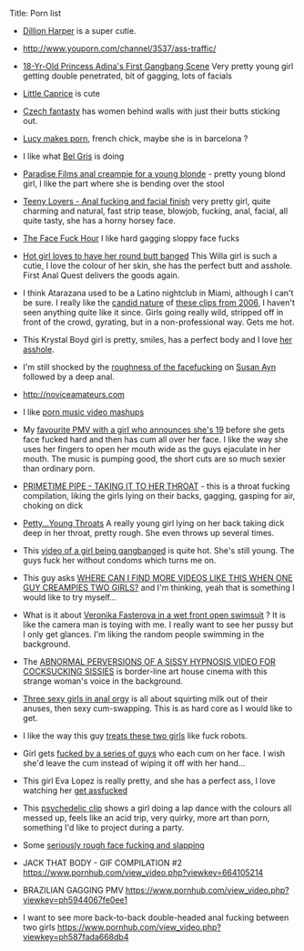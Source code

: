 Title: Porn list

* [Dillion Harper](http://www.youporn.com/pornstar/8163/dillion-harper/) is a super cutie.  
* http://www.youporn.com/channel/3537/ass-traffic/
* [18-Yr-Old Princess Adina's First Gangbang Scene](http://www.youporn.com/watch/392631/18-yr-old-princess-adina-s-first-gangbang-scene/) Very pretty young girl getting double penetrated, bit of gagging, lots of facials
* [Little Caprice](http://www.youporn.com/watch/8475928/little-caprice-casting) is cute 
* [Czech fantasty](http://www.youporn.com/channel/882545099/czech-fantasy/) has women behind walls with just their butts sticking out. 
* [Lucy makes porn](http://luciemakesporn.com/fucking-baked-ep-1-one-batter/), french chick, maybe she is in barcelona ? 
* I like what [Bel Gris](http://www.tetatita.com) is doing 
* [Paradise Films anal creampie for a young blonde](http://www.youporn.com/watch/10100721/paradise-films-anal-creampie-for-a-young-blonde/) - pretty young blond girl, I like the part where she is bending over the stool
* [Teeny Lovers - Anal fucking and facial finish](http://www.youporn.com/watch/10491503/teeny-lovers-anal-fucking-and-facial-finish/) very pretty girl, quite charming and natural, fast strip tease, blowjob, fucking, anal, facial, all quite tasty, she has a horny horsey face.
* [The Face Fuck Hour](http://www.youporn.com/channel/3634/the-face-fuck-hour/) I like hard gagging sloppy face fucks
* [Hot girl loves to have her round butt banged](http://www.youporn.com/watch/420346/hot-girl-loves-to-have-her-round-butt-banged/) This Willa girl is such a cutie, I love the colour of her skin, she has the perfect butt and asshole.  First Anal Quest delivers the goods again.
* I think Atarazana used to be a Latino nightclub in Miami, although I can't be sure.  I really like the [candid nature](http://www.youporn.com/watch/149963/atarazana-night-club-contest-2006) of [these clips from 2006](http://www.youporn.com/watch/160948/atarazana-night-club-strip-tease-2006), I haven't seen anything quite like it since.  Girls going really wild, stripped off in front of the crowd, gyrating, but in a non-professional way.  Gets me hot.
* This Krystal Boyd girl is pretty, smiles, has a perfect body and I love [her asshole](http://www.youporn.com/watch/714820/her-tiny-asshole-is-the-most-stretchable/).
* I'm still shocked by the [roughness of the facefucking](http://xhamster.com/movies/3686048/susan_hard_face_and_anal_fucking...bd32.html) on [Susan Ayn](https://twitter.com/sexysusanayn
) followed by a deep anal.

* http://noviceamateurs.com
* I like [porn music video mashups](http://www.pornhub.com/view_video.php?viewkey=616822916)
* My [favourite PMV with a girl who announces she's 19](http://www.pornhub.com/view_video.php?viewkey=ph571755112d809) before she gets face fucked hard and then has cum all over her face.  I like the way she uses her fingers to open her mouth wide as the guys ejaculate in her mouth.  The music is pumping good, the short cuts are so much sexier than ordinary porn.
* [PRIMETIME PIPE - TAKING IT TO HER THROAT](http://www.pornhub.com/view_video.php?viewkey=ph5605df644edcc) - this is a throat fucking compilation, liking the girls lying on their backs, gagging, gasping for air, choking on dick 
* [Petty...Young Throats](http://www.xvideos.com/video13886829/petty...young_throats) A really young girl lying on her back taking dick deep in her throat, pretty rough.  She even throws up several times.
* This [video of a girl being gangbanged](http://www.pornhub.com/view_video.php?viewkey=1191095149) is quite hot.  She's still young.  The guys fuck her without condoms which turns me on.  

* This guy asks 
[WHERE CAN I FIND MORE VIDEOS LIKE THIS WHEN ONE GUY CREAMPIES TWO GIRLS?](http://www.pornhub.com/view_video.php?viewkey=ph57e53ec0c8cb2) and I'm thinking, yeah that is something I would like to try myself...
* What is it about [Veronika Fasterova in a wet front open swimsuit](http://www.tubebikini.com/video/2134/veronika-fasterova-in-a-wet-front-open-swimsuit) ?  It is like the camera man is toying with me.  I really want to see her pussy but I only get glances.  I'm liking the random people swimming in the background.	
* The [ABNORMAL PERVERSIONS OF A SISSY HYPNOSIS VIDEO FOR COCKSUCKING SISSIES](http://www.pornhub.com/view_video.php?viewkey=892884192) is border-line art house cinema with this strange woman's voice in the background.
* [Three sexy girls in anal orgy](http://www.youporn.com/watch/11717751/three-sexy-girls-in-anal-orgy/) is all about squirting milk out of their anuses, then sexy cum-swapping.  This is as hard core as I would like to get.
* I like the way this guy [treats these two girls](http://www.pornhub.com/view_video.php?viewkey=ph58639fc3499d5) like fuck robots.
* Girl gets [fucked by a series of guys](http://www.pornhub.com/view_video.php?viewkey=ph57741a3a41089) who each cum on her face.  I wish she'd leave the cum instead of wiping it off with her hand...
* This girl Eva Lopez is really pretty, and she has a perfect ass, I love watching her [get assfucked](http://www.xvideos.com/video11056306/eva_lopez_assfucked)
* This [psychedelic clip](http://www.xvideos.com/video8822913/lap_dance_with_music_-_psychedelic_mode#_tabComments) shows a girl doing a lap dance with the colours all messed up, feels like an acid trip, very quirky, more art than porn, something I'd like to project during a party.
* Some [seriously rough face fucking and slapping](http://www.xvideos.com/video22823987/slap_that_bitch_while_fucking_her_whore_throat_deepthroat_extreme_style_-_xvideos.com)
* JACK THAT BODY - GIF COMPILATION #2
https://www.pornhub.com/view_video.php?viewkey=664105214
* BRAZILIAN GAGGING PMV
https://www.pornhub.com/view_video.php?viewkey=ph5944067fe0ee1
* I want to see more back-to-back double-headed anal fucking between two girls 
https://www.pornhub.com/view_video.php?viewkey=ph587fada668db4
